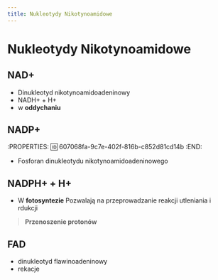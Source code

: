 ```yaml
---
title: Nukleotydy Nikotynoamidowe
---
```



# Nukleotydy Nikotynoamidowe
## NAD+
- Dinukleotyd nikotynoamidoadeninowy
- NADH+ + H+
- w **oddychaniu**
## NADP+
:PROPERTIES:
:id: 607068fa-9c7e-402f-816b-c852d81cd14b
:END:
- Fosforan dinukleotydu nikotynoamidoadeninowego
## NADPH+ + H+
- W **fotosyntezie**
Pozwalają na przeprowadzanie reakcji utleniania i rdukcji

> **Przenoszenie protonów**
## FAD
- dinukleotyd flawinoadeninowy
- rekacje

